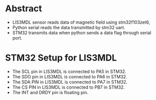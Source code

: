# Abstract
- LIS3MDL sensor reads data of magnetic field using stm32f103zet6,
- Python serial reads the data transmitted by stm32 uart.
- STM32 transmits data when python sends a data flag through serial port.
# STM32 Setup for LIS3MDL
- The SCL pin in LIS3MDL is connected to PA5 in STM32.
- The SDO pin in LIS3MDL is connected to PA6 in STM32.
- The SDA PIN in LIS3MDL is connected to PA7 in STM32.
- The CS  PIN in LIS3MDL is connected to PB7 in STM32.
- The INT  and DRDY pin is floating pin.
